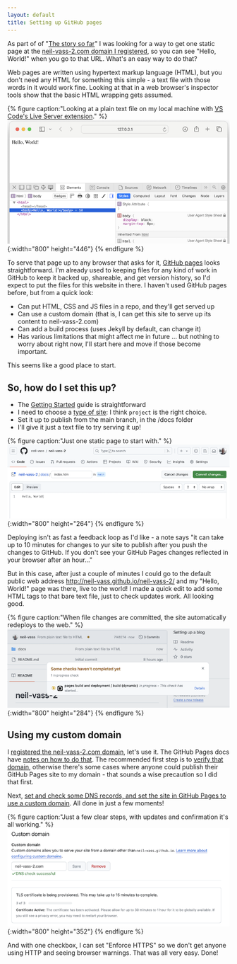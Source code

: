 ```yaml
---
layout: default
title: Setting up GitHub pages
---
```


As part of of "[The story so far](./index.markdown#the-story-so-far)" I was looking for a  way to get one static page at the [neil-vass-2.com domain I registered](./registering-a-domain-name.markdown), so you can see "Hello, World!" when you go to that URL. What's an easy way to do that?

Web pages are written using hypertext markup language (HTML), but you don't need any HTML for something this simple - a text file with those words in it would work fine. Looking at that in a web browser's inspector tools show that the basic HTML wrapping gets assumed.

{% figure caption:"Looking at a plain text file on my local machine with [VS Code's Live Server extension](https://marketplace.visualstudio.com/items?itemName=ritwickdey.LiveServer)." %}
![Screenshot of a web page showing a Hello, World message. The browser address is 127.0.0.1. The browser dev tools are open and show the Hello World text wrapped in HTML and body tags.](assets/images/hello-world-plain-text.png){:width="800" height="446"}
{% endfigure %}



To serve that page up to any browser that asks for it, [GitHub pages](https://docs.github.com/en/pages/getting-started-with-github-pages/about-github-pages) looks straightforward. I'm already used to keeping files for any kind of work in GitHub to keep it backed up, shareable, and get version history, so I'd expect to put the files for this website in there. I haven't used GitHub pages before, but from a quick look:
*   Can put HTML, CSS and JS files in a repo, and they'll get served up
*   Can use a custom domain (that is, I can get this site to serve up its content to neil-vass-2.com)
*   Can add a build process (uses Jekyll by default, can change it)
*   Has various limitations that might affect me in future … but nothing to worry about right now, I'll start here and move if those become important.

This seems like a good place to start.

So, how do I set this up?
-------------------------

*   The [Getting Started](https://docs.github.com/en/pages/getting-started-with-github-pages/creating-a-github-pages-site) guide is straightforward
*   I need to choose a [type of site](https://docs.github.com/en/pages/getting-started-with-github-pages/about-github-pages#types-of-github-pages-sites): I think `project` is the right choice.
*   Set it up to publish from the main branch, in the /docs folder
*   I'll give it just a text file to try serving it up!

{% figure caption:"Just one static page to start with." %}
![Screenshot of the github interface, showing a hello world text file named index.htm in a neil vass 2 repo.](./assets/images/github-pages-setup-01.png){:width="800" height="264"}
{% endfigure %}

Deploying isn't as fast a feedback loop as I'd like - a note says "it can take up to 10 minutes for changes to yur site to publish after you push the changes to GitHub. If you don't see your GitHub Pages changes reflected in your browser after an hour..."

But in this case, after just a couple of minutes I could go to the default public web address <http://neil-vass.github.io/neil-vass-2/> and my "Hello, World!" page was there, live to the world! I made a quick edit to add some HTML tags to that bare text file, just to check updates work. All looking good.

{% figure caption:"When file changes are committed, the site automatically redeploys to the web." %}
![Screenshot of the github interface, showing some files in the background and a message about build and deployment. It says started, and some checks haven't completed yet.](./assets/images/github-pages-setup-02.png){:width="800" height="284"}
{% endfigure %}


Using my custom domain
----------------------

I [registered the neil-vass-2.com domain](./registering-a-domain-name.markdown), let's use it. The GitHub Pages docs have [notes on how to do that](https://docs.github.com/en/pages/configuring-a-custom-domain-for-your-github-pages-site/about-custom-domains-and-github-pages). The recommended first step is to [verify that domain](https://docs.github.com/en/pages/configuring-a-custom-domain-for-your-github-pages-site/verifying-your-custom-domain-for-github-pages), otherwise there's some cases where anyone could publish their GitHub Pages site to my domain - that sounds a wise precaution so I did that first.

Next, [set and check some DNS records, and set the site in GitHub Pages to use a custom domain](https://docs.github.com/en/pages/configuring-a-custom-domain-for-your-github-pages-site/managing-a-custom-domain-for-your-github-pages-site). All done in just a few moments!

{% figure caption:"Just a few clear steps, with updates and confirmation it's all working." %}
![Screenshot of the github interface, showing the custom domain being set, a green tick with a DNS check successful message, and a box saying the TLS certificate is being provisioned."](./assets/images/github-pages-setup-03.png){:width="800" height="352"}
{% endfigure %}

And with one checkbox, I can set "Enforce HTTPS" so we don't get anyone using HTTP and seeing browser warnings. That was all very easy. Done!
